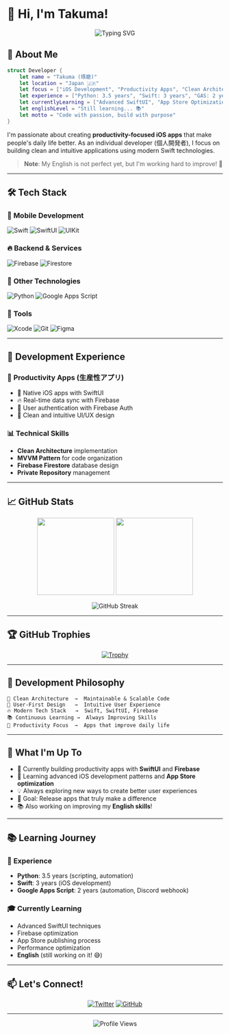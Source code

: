 # 👋 Hi, I'm Takuma!

<div align="center">
  
![Typing SVG](https://readme-typing-svg.herokuapp.com?font=Fira+Code&duration=3000&pause=1000&color=36BCF7FF&center=true&vCenter=true&width=600&lines=iOS+Developer+from+Japan+%F0%9F%87%AF%F0%9F%87%B5;Building+Productivity+Apps;Swift+%7C+SwiftUI+%7C+Firebase;Always+Learning%2C+Always+Building+%F0%9F%9A%80)

</div>

## 🚀 About Me

```swift
struct Developer {
    let name = "Takuma (琢磨)"
    let location = "Japan 🇯🇵"
    let focus = ["iOS Development", "Productivity Apps", "Clean Architecture"]
    let experience = ["Python: 3.5 years", "Swift: 3 years", "GAS: 2 years"]
    let currentlyLearning = ["Advanced SwiftUI", "App Store Optimization"]
    let englishLevel = "Still learning... 📚"
    let motto = "Code with passion, build with purpose"
}
```

I'm passionate about creating **productivity-focused iOS apps** that make people's daily life better. As an individual developer (個人開発者), I focus on building clean and intuitive applications using modern Swift technologies.

> **Note**: My English is not perfect yet, but I'm working hard to improve! 🌱

---

## 🛠️ Tech Stack

### 📱 **Mobile Development**
![Swift](https://img.shields.io/badge/Swift-FA7343?style=for-the-badge&logo=swift&logoColor=white)
![SwiftUI](https://img.shields.io/badge/SwiftUI-0D96F6?style=for-the-badge&logo=swift&logoColor=white)
![UIKit](https://img.shields.io/badge/UIKit-2396F3?style=for-the-badge&logo=uikit&logoColor=white)

### 🔥 **Backend & Services**
![Firebase](https://img.shields.io/badge/Firebase-FFCA28?style=for-the-badge&logo=firebase&logoColor=black)
![Firestore](https://img.shields.io/badge/Firestore-FFA611?style=for-the-badge&logo=firebase&logoColor=white)

### 🐍 **Other Technologies**
![Python](https://img.shields.io/badge/Python-3776AB?style=for-the-badge&logo=python&logoColor=white)
![Google Apps Script](https://img.shields.io/badge/Google%20Apps%20Script-4285F4?style=for-the-badge&logo=google&logoColor=white)

### 🧰 **Tools**
![Xcode](https://img.shields.io/badge/Xcode-007ACC?style=for-the-badge&logo=xcode&logoColor=white)
![Git](https://img.shields.io/badge/Git-F05032?style=for-the-badge&logo=git&logoColor=white)
![Figma](https://img.shields.io/badge/Figma-F24E1E?style=for-the-badge&logo=figma&logoColor=white)

---

## 💼 Development Experience

### 🎯 **Productivity Apps (生産性アプリ)**
- 📱 Native iOS apps with SwiftUI
- 🔥 Real-time data sync with Firebase
- 🔐 User authentication with Firebase Auth
- 🎨 Clean and intuitive UI/UX design

### 📊 **Technical Skills**
- **Clean Architecture** implementation
- **MVVM Pattern** for code organization
- **Firebase Firestore** database design
- **Private Repository** management

---

## 📈 GitHub Stats

<div align="center">

<img height="180em" src="https://github-readme-stats.vercel.app/api?username=s1223takuma&show_icons=true&theme=tokyonight&include_all_commits=true&count_private=true&border_radius=10"/>

<img height="180em" src="https://github-readme-stats.vercel.app/api/top-langs/?username=s1223takuma&layout=compact&theme=tokyonight&border_radius=10"/>

</div>

<div align="center">

![GitHub Streak](https://streak-stats.demolab.com/?user=s1223takuma&theme=tokyonight&border_radius=10)

</div>

---

## 🏆 GitHub Trophies

<div align="center">

[![Trophy](https://github-profile-trophy.vercel.app/?username=s1223takuma&theme=tokyonight&no-frame=true&column=4&margin-w=15&margin-h=15)](https://github.com/ryo-ma/github-profile-trophy)

</div>

---

## 🎯 Development Philosophy

```
📐 Clean Architecture  →  Maintainable & Scalable Code
🎨 User-First Design   →  Intuitive User Experience  
🔥 Modern Tech Stack   →  Swift, SwiftUI, Firebase
📚 Continuous Learning →  Always Improving Skills
🚀 Productivity Focus  →  Apps that improve daily life
```

---

## 🌟 What I'm Up To

- 🔭 Currently building productivity apps with **SwiftUI** and **Firebase**
- 🌱 Learning advanced iOS development patterns and **App Store optimization**
- 💡 Always exploring new ways to create better user experiences
- 🎯 Goal: Release apps that truly make a difference
- 📚 Also working on improving my **English skills**!

---

## 📚 Learning Journey

### 💪 **Experience**
- **Python**: 3.5 years (scripting, automation)
- **Swift**: 3 years (iOS development)
- **Google Apps Script**: 2 years (automation, Discord webhook)

### 🎓 **Currently Learning**
- Advanced SwiftUI techniques
- Firebase optimization
- App Store publishing process
- Performance optimization
- **English** (still working on it! 😅)

---

## 📫 Let's Connect!

<div align="center">

[![Twitter](https://img.shields.io/badge/Twitter-1DA1F2?style=for-the-badge&logo=twitter&logoColor=white)](https://twitter.com/soda_saida)
[![GitHub](https://img.shields.io/badge/GitHub-100000?style=for-the-badge&logo=github&logoColor=white)](https://github.com/s1223takuma)

</div>

---

<div align="center">

![Profile Views](https://komarev.com/ghpvc/?username=s1223takuma&color=blueviolet&style=flat-square)

</div>
